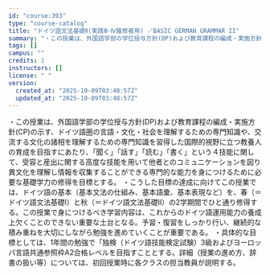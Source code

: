 ```yaml
---
id: "course:393"
type: "course-catalog"
title: "ドイツ語文法基礎Ⅱ(実践Ⅲ･Ⅳ履修者用) ／BASIC GERMAN GRAMMAR II"
summary: "・この授業は、外国語学部の学位授与方針(DP)および教育課程の編成・実施方針(CP)の示す、ドイツ語圏の言語・文化・社会を理解するための専門知識や、交流する文化の諸相を理解するための専門知識を習得した国際的視野に立つ教養人の育成を目指すにあ…"
tags: []
campus: ""
credits: 1
instructors: []
license: " "
version:
  created_at: "2025-10-09T03:48:57Z"
  updated_at: "2025-10-09T03:48:57Z"
---
```


・この授業は、外国語学部の学位授与方針(DP)および教育課程の編成・実施方針(CP)の示す、ドイツ語圏の言語・文化・社会を理解するための専門知識や、交流する文化の諸相を理解するための専門知識を習得した国際的視野に立つ教養人の育成を目指すにあたり、「聞く」「話す」「読む」「書く」という４技能に関して、受容と産出に関する高度な技能を用いて他者とのコミュニケーションを図り異文化を理解し情報を収集することができる専門的な能力を身につけるために必要な基礎学力の修得を目標とする。 ・こうした目標の達成に向けてこの授業では、ドイツ語の基本（基本文法の仕組み、基本語彙、基本表現など）を、春（＝ドイツ語文法基礎Ⅰ）と秋（＝ドイツ語文法基礎Ⅱ）の2学期間でひと通り修得する。この授業で身につけるべき学習内容は、これからのドイツ語運用能力の養成上欠くことのできない重要な土台となる。予習・復習をしっかり行い、継続的な積み重ねを大切にしながら勉強を進めていくことが重要である。 ・具体的な目標としては、1年間の勉強で「独検（ドイツ語技能検定試験）3級およびヨーロッパ言語共通参照枠A2合格レベルを目指すこととする。詳細（授業の進め方、辞書の扱い等）については、初回授業時に各クラスの担当教員が説明する。
